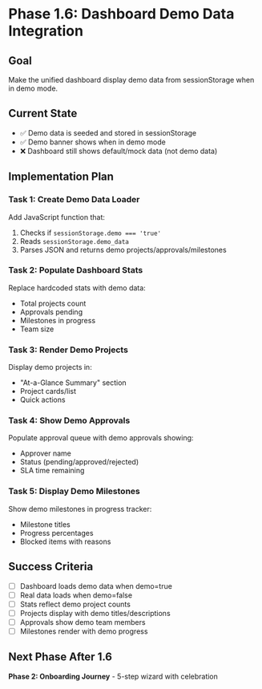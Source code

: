 # Phase 1.6: Dashboard Demo Data Integration

## Goal
Make the unified dashboard display demo data from sessionStorage when in demo mode.

## Current State
- ✅ Demo data is seeded and stored in sessionStorage
- ✅ Demo banner shows when in demo mode
- ❌ Dashboard still shows default/mock data (not demo data)

## Implementation Plan

### Task 1: Create Demo Data Loader
Add JavaScript function that:
1. Checks if `sessionStorage.demo === 'true'`
2. Reads `sessionStorage.demo_data`
3. Parses JSON and returns demo projects/approvals/milestones

### Task 2: Populate Dashboard Stats
Replace hardcoded stats with demo data:
- Total projects count
- Approvals pending
- Milestones in progress
- Team size

### Task 3: Render Demo Projects
Display demo projects in:
- "At-a-Glance Summary" section
- Project cards/list
- Quick actions

### Task 4: Show Demo Approvals
Populate approval queue with demo approvals showing:
- Approver name
- Status (pending/approved/rejected)
- SLA time remaining

### Task 5: Display Demo Milestones
Show demo milestones in progress tracker:
- Milestone titles
- Progress percentages
- Blocked items with reasons

## Success Criteria
- [ ] Dashboard loads demo data when demo=true
- [ ] Real data loads when demo=false
- [ ] Stats reflect demo project counts
- [ ] Projects display with demo titles/descriptions
- [ ] Approvals show demo team members
- [ ] Milestones render with demo progress

## Next Phase After 1.6
**Phase 2: Onboarding Journey** - 5-step wizard with celebration
